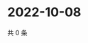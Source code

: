 # 2022-10-08

共 0 条

<!-- BEGIN WEIBO -->
<!-- 最后更新时间 Sat Oct 08 2022 20:34:25 GMT+0800 (China Standard Time) -->

<!-- END WEIBO -->
